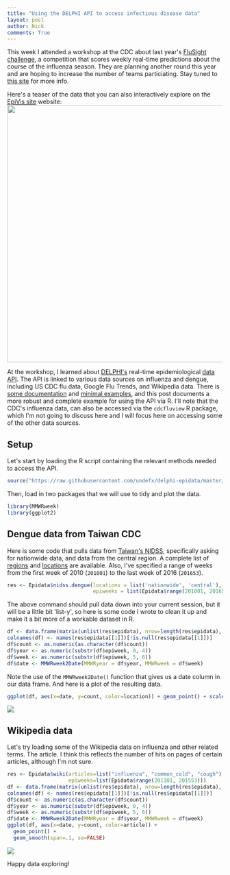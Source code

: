 ```yaml
---
title: "Using the DELPHI API to access infectious disease data"
layout: post
author: Nick
comments: True
---
```


This week I attended a workshop at the CDC about last year's [FluSight challenge](https://predict.phiresearchlab.org/flu/index.html), a competition that scores weekly real-time predictions about the course of the influenza season. They are planning another round this year and are hoping to increase the number of teams particiating. Stay tuned to [this site](https://predict.phiresearchlab.org/flu/index.html) for more info.

Here's a teaser of the data that you can also interactively explore on the [EpiVis site](http://delphi.midas.cs.cmu.edu/epivis/epivis.html) website:
<img class="img-responsive" width="600" src="https://reichlab.github.io/images/blog-figs/epivis.png">

<!--more-->

At the workshop, I learned about [DELPHI's](http://delphi.midas.cs.cmu.edu/) real-time epidemiological [data API](https://github.com/undefx/delphi-epidata). The API is linked to various data sources on influenza and dengue, including US CDC flu data, Google Flu Trends, and Wikipedia data. There is [some documentation](https://github.com/undefx/delphi-epidata#the-api) and [minimal examples](https://github.com/undefx/delphi-epidata#code-samples), and this post documents a more robust and complete example for using the API via R. I'll note that the CDC's influenza data, can also be accessed via the `cdcfluview` R package, which I'm not going to discuss here and I will focus here on accessing some of the other data sources.


Setup
-----

Let's start by loading the R script containing the relevant methods needed to access the API.

``` r
source("https://raw.githubusercontent.com/undefx/delphi-epidata/master/code/delphi_epidata.R")
```

Then, load in two packages that we will use to tidy and plot the data.

``` r
library(MMWRweek)
library(ggplot2)
```

Dengue data from Taiwan CDC
---------------------------

Here is some code that pulls data from [Taiwan's NIDSS](http://nidss.cdc.gov.tw/en/), specifically asking for nationwide data, and data from the central region. A complete list of [regions](https://github.com/undefx/delphi-epidata/blob/master/labels/nidss_regions.txt) and [locations](https://github.com/undefx/delphi-epidata/blob/master/labels/nidss_locations.txt) are available. Also, I've specified a range of weeks from the first week of 2010 (`201001`) to the last week of 2016 (`201653`).

``` r
res <- Epidata$nidss.dengue(locations = list('nationwide', 'central'), 
                            epiweeks = list(Epidata$range(201001, 201653)))
```

The above command should pull data down into your current session, but it will be a little bit 'list-y', so here is some code I wrote to clean it up and make it a bit more of a workable dataset in R.

``` r
df <- data.frame(matrix(unlist(res$epidata), nrow=length(res$epidata), byrow=T))
colnames(df) <- names(res$epidata[[1]])[!is.null(res$epidata[[1]])]
df$count <- as.numeric(as.character(df$count))
df$year <- as.numeric(substr(df$epiweek, 0, 4))
df$week <- as.numeric(substr(df$epiweek, 5, 6))
df$date <- MMWRweek2Date(MMWRyear = df$year, MMWRweek = df$week)
```

Note the use of the `MMWRweek2Date()` function that gives us a date column in our data frame. And here is a plot of the resulting data. 

``` r
ggplot(df, aes(x=date, y=count, color=location)) + geom_point() + scale_y_log10()
```

![](https://reichlab.github.io/images/blog-figs/nidss-data.png)

Wikipedia data
--------------

Let's try loading some of the Wikipedia data on influenza and other related terms. The article. I think this reflects the number of hits on pages of certain articles, although I'm not sure.

``` r
res <- Epidata$wiki(articles=list("influenza", "common_cold", "cough"),
                    epiweeks=list(Epidata$range(201101, 201553)))
df <- data.frame(matrix(unlist(res$epidata), nrow=length(res$epidata), byrow=T))
colnames(df) <- names(res$epidata[[1]])[!is.null(res$epidata[[1]])]
df$count <- as.numeric(as.character(df$count))
df$year <- as.numeric(substr(df$epiweek, 0, 4))
df$week <- as.numeric(substr(df$epiweek, 5, 6))
df$date <- MMWRweek2Date(MMWRyear = df$year, MMWRweek = df$week)
ggplot(df, aes(x=date, y=count, color=article)) + 
  geom_point() + 
  geom_smooth(span=.1, se=FALSE)
```

![](https://reichlab.github.io/images/blog-figs/wiki-data.png)

Happy data exploring!
